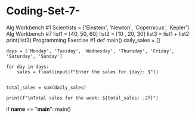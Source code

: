 # Coding-Set-7-
Alg Workbench #1
Scientists = ['Einstein', 'Newton', 'Copernicus', 'Kepler']
Alg Workbench #7
list1 = [40, 50, 60] 
list2 = [10 , 20, 30] 
list3 = list1 + list2 
print(list3)
Programming Exercise #1
def main()
    daily_sales = []

    days = ['Monday', 'Tuesday', 'Wednesday', 'Thursday', 'Friday', 'Saturday', 'Sunday']

    for day in days:
        sales = float(input(f"Enter the sales for {day}: $"))
        

    total_sales = sum(daily_sales)

    print(f"\nTotal sales for the week: ${total_sales: .2f}")

if __name__ == "__main__":
    main() 
